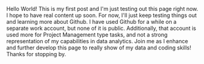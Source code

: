 Hello World! 
This is my first post and I'm just testing out this page right now. I hope to have real content up soon. 
For now, I'll just keep testing things out and learning more about Github. 
I have used Github for a while on a separate work account, but none of it is public. 
Additionally, that account is used more for Project Management type tasks, and not a strong representation of my capabilities in data analytics. 
Join me as I enhance and further develop this page to really show of my data and coding skills!
Thanks for stopping by. 
